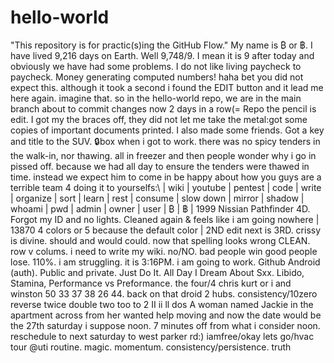 # hello-world
"This repository is for practic(s)ing the GitHub Flow." 
My name is ₿ or ฿. I have lived 9,216 days on Earth.
Well 9,748/9. I mean it is 9 after today and obviously we have had some problems. I do not like living paycheck to paycheck. Money generating computed numbers!
haha bet you did not expect this. although it took a second i found the EDIT button and it lead me here again. imagine that. so in the hello-world repo, we are in the main branch about to commit changes now 2 days in a row(=
Repo the pencil is edit. I got my the braces off, they did not let me take the metal\:got some copies of important documents printed. I also made some friends. Got a key and title to the SUV. 🔒box
when i got to work. there was no spicy tenders in the walk-in, nor thawing. all in freezer and then people wonder why i go in pissed off. because we had all day to ensure the tenders were thawed in time. instead we expect him to come in be happy about how you guys are a terrible team 4 doing it to yourselfs:\ | wiki | youtube | pentest | code | write | organize | sort | learn | rest | consume | slow down | mirror | shadow | whoami | pwd | admin | owner | user | ₿ | ฿ | 1999 Nissian Pathfinder 4D. Forgot my ID and no lights. Cleaned again & feels like i am going nowhere | 13870 4 colors or 5 because the default color | 2ND edit next is 3RD. crissy is divine. should and would could. now that spelling looks wrong CLEAN. row v colums. i need to write my wiki. no/NO. bad people win good people lose. 110%. i am struggling. it is 3:16PM. i am going to work. Github Android (auth). Public and private. Just Do It. All Day I Dream About Sxx. Libido, Stamina, Performance vs Preformance. the four/4 chris kurt or i and winston 50 33 37 38 26 44. back on that droid 2 hubs. consistency/10zero reverse twice double two too to 2 II ii ll dos
A woman named Jackie in the apartment across from her wanted help moving and now the date would be the 27th saturday i suppose noon. 7 minutes off from what i consider noon. reschedule to next saturday to west parker rd:)
iamfree/okay lets go/hvac tour @uti
routine. magic. momentum. consistency/persistence. truth
